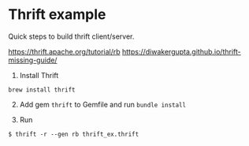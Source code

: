 # Thrift example

Quick steps to build thrift client/server.

https://thrift.apache.org/tutorial/rb
https://diwakergupta.github.io/thrift-missing-guide/

1. Install Thrift

```
brew install thrift
```

2. Add gem `thrift` to Gemfile and run `bundle install`

3. Run

```
$ thrift -r --gen rb thrift_ex.thrift
```
